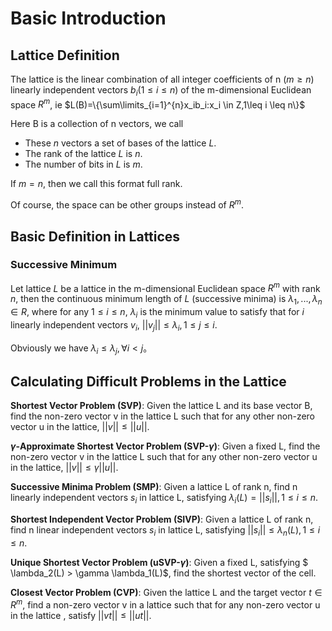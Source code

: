 # Basic Introduction


## Lattice Definition


The lattice is the linear combination of all integer coefficients of n ($m\geq n$) linearly independent vectors $b_i(1\leq i \leq n)$ of the m-dimensional Euclidean space $R^m$, ie
$L(B)=\{\sum\limits_{i=1}^{n}x_ib_i:x_i \in Z,1\leq i \leq n\}$



Here B is a collection of n vectors, we call


- These $n$ vectors a set of bases of the lattice $L$.
- The rank of the lattice $L$ is $n$.
- The number of bits in $L$ is $m$.


If $m = n$, then we call this format full rank.


Of course, the space can be other groups instead of $R^m$.


## Basic Definition in Lattices


### Successive Minimum


Let lattice $L$ be a lattice in the m-dimensional Euclidean space $R^m$ with rank $n$, then the continuous minimum length of $L$ (successive minima) is $\lambda_1,...,\lambda_n \in R$, where for any $1 \leq i\leq n$, $\lambda_i$ is the minimum value to satisfy that for $i$ linearly independent vectors $v_i$, $||v_j||\leq \lambda_i,1\leq j\leq i$.


Obviously we have $\lambda_i \leq \lambda_j ,\forall i <j$。


## Calculating Difficult Problems in the Lattice


**Shortest Vector Problem (SVP)**: Given the lattice L and its base vector B, find the non-zero vector v in the lattice L such that for any other non-zero vector u in the lattice, $||v| | \leq ||u||$.


**$\gamma$-Approximate Shortest Vector Problem (SVP-$\gamma$)**: Given a fixed L, find the non-zero vector v in the lattice L such that for any other non-zero vector u in the lattice, $|| v|| \leq \gamma||u||$.


**Successive Minima Problem (SMP)**: Given a lattice L of rank n, find n linearly independent vectors $s_i$ in lattice L, satisfying $\lambda_i(L)=||s_i| |, 1\leq i \leq n$.


**Shortest Independent Vector Problem (SIVP)**: Given a lattice L of rank n, find n linear independent vectors $s_i$ in lattice L, satisfying $||s_i|| \leq \lambda_n(L), 1\leq i \leq n$.


**Unique Shortest Vector Problem (uSVP-$\gamma$)**: Given a fixed L, satisfying $ \lambda_2(L) &gt; \gamma \lambda_1(L)$, find the shortest vector of the cell.


**Closest Vector Problem (CVP)**: Given the lattice L and the target vector $t\in R^m$, find a non-zero vector v in a lattice such that for any non-zero vector u in the lattice , satisfy $||vt|| \leq ||ut||$.





